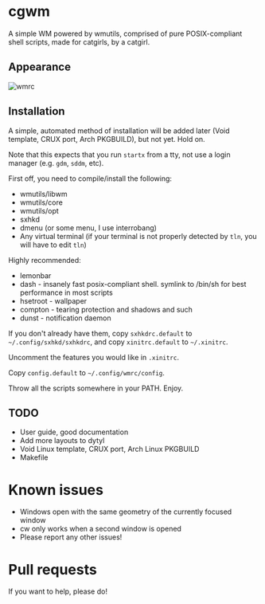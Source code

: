 # cgwm

A simple WM powered by wmutils, comprised of pure POSIX-compliant shell scripts, made for catgirls, by a catgirl. 

## Appearance

![wmrc](img/wmrc.png)

## Installation

A simple, automated method of installation will be added later (Void template, CRUX port, Arch PKGBUILD), but not yet. Hold on.

Note that this expects that you run `startx` from a tty, not use a login manager (e.g. `gdm`, `sddm`, etc). 

First off,  you need to compile/install the following:

* wmutils/libwm
* wmutils/core
* wmutils/opt
* sxhkd
* dmenu (or some menu, I use interrobang)
* Any virtual terminal (if your terminal is not properly detected by `tln`, you will have to edit `tln`)

Highly recommended:

* lemonbar
* dash - insanely fast posix-compliant shell. symlink to /bin/sh for best performance in most scripts
* hsetroot - wallpaper
* compton - tearing protection and shadows and such
* dunst - notification daemon

If you don't already have them, copy `sxhkdrc.default` to `~/.config/sxhkd/sxhkdrc`, and copy `xinitrc.default` to `~/.xinitrc`.

Uncomment the features you would like in `.xinitrc`.

Copy `config.default` to `~/.config/wmrc/config`.

Throw all the scripts somewhere in your PATH. Enjoy.

## TODO

* User guide, good documentation
* Add more layouts to dytyl
* Void Linux template, CRUX port, Arch Linux PKGBUILD
* Makefile

# Known issues

* Windows open with the same geometry of the currently focused window
* cw only works when a second window is opened
* Please report any other issues! 

# Pull requests

If you want to help, please do!
